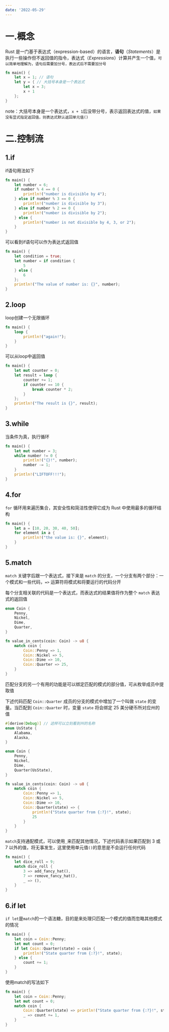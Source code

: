 ```yaml
---
date: '2022-05-29'
---
```


# 一.概念

Rust 是一门基于表达式（expression-based）的语言，**语句**（*Statements*）是执行一些操作但不返回值的指令，表达式（*Expressions*）计算并产生一个值，`可以简单地理解为，语句后需要加分号，表达式后不需要加分号`

```rust
fn main() {
    let x = 1; // 语句
    let y = { // 大括号本身是一个表达式
        let x = 3;
        x + 1 
    };
}
```

note：大括号本身是一个表达式，`x + 1`后没带分号，表示返回表达式的值，`如果没有显式指定返回值，则表达式默认返回单元值()`

# 二.控制流

## 1.if

if语句用法如下

```rust
fn main() {
    let number = 6;
    if number % 4 == 0 {
        println!("number is divisible by 4");
    } else if number % 3 == 0 {
        println!("number is divisible by 3");
    } else if number % 2 == 0 {
        println!("number is divisible by 2");
    } else {
        println!("number is not divisible by 4, 3, or 2");
    }
}
```

可以看到if语句可以作为表达式返回值

```rust
fn main() {
    let condition = true;
    let number = if condition { 
        5 
    } else { 
        6 
    };
    println!("The value of number is: {}", number);
}
```

## 2.loop

loop创建一个无限循环

```rust
fn main() {
    loop {
        println!("again!");
    }
}
```

可以从loop中返回值

```rust
fn main() {
    let mut counter = 0;
    let result = loop {
        counter += 1;
        if counter == 10 {
            break counter * 2;
        }
    };
    println!("The result is {}", result);
}
```

## 3.while

当条件为真，执行循环

```rust
fn main() {
    let mut number = 3;
    while number != 0 {
        println!("{}!", number);
        number -= 1;
    }
    println!("LIFTOFF!!!");
}
```

## 4.for

`for` 循环用来遍历集合，其安全性和简洁性使得它成为 Rust 中使用最多的循环结构

```rust
fn main() {
    let a = [10, 20, 30, 40, 50];
    for element in a {
        println!("the value is: {}", element);
    }
}
```

## 5.match

`match` 关键字后跟一个表达式，接下来是 `match` 的分支，一个分支有两个部分：一个模式和一些代码，`=>` 运算符将模式和将要运行的代码分开

每个分支相关联的代码是一个表达式，而表达式的结果值将作为整个 `match` 表达式的返回值

```rust
enum Coin {
    Penny,
    Nickel,
    Dime,
    Quarter,
}

fn value_in_cents(coin: Coin) -> u8 {
    match coin {
        Coin::Penny => 1,
        Coin::Nickel => 5,
        Coin::Dime => 10,
        Coin::Quarter => 25,
    }
}
```

匹配分支的另一个有用的功能是可以绑定匹配的模式的部分值，可从枚举成员中提取值

下述代码匹配 `Coin::Quarter` 成员的分支的模式中增加了一个叫做 `state` 的变量。当匹配到 `Coin::Quarter` 时，变量 `state` 将会绑定 25 美分硬币所对应州的值

```rust
#[derive(Debug)] // 这样可以立刻看到州的名称
enum UsState {
    Alabama,
    Alaska,
}

enum Coin {
    Penny,
    Nickel,
    Dime,
    Quarter(UsState),
}

fn value_in_cents(coin: Coin) -> u8 {
    match coin {
        Coin::Penny => 1,
        Coin::Nickel => 5,
        Coin::Dime => 10,
        Coin::Quarter(state) => {
            println!("State quarter from {:?}!", state);
            25
        }
    }
}
```

`match`支持通配模式，可以使用`_`来匹配其他情况，下述代码表示如果匹配到 3 或 7 以外的值，将无事发生，这里使用单元值`()`的意思是不会运行任何代码

```rust
fn main() {
    let dice_roll = 9;
    match dice_roll {
        3 => add_fancy_hat(),
        7 => remove_fancy_hat(),
        _ => (),
    }
}
```

## 6.if let

`if let`是`match`的一个语法糖，目的是来处理只匹配一个模式的值而忽略其他模式的情况

```rust
fn main() {
    let coin = Coin::Penny;
    let mut count = 0;
    if let Coin::Quarter(state) = coin {
        println!("State quarter from {:?}!", state);
    } else {
        count += 1;
    }
}
```

使用match的写法如下

```rust
fn main() {
    let coin = Coin::Penny;
    let mut count = 0;
    match coin {
        Coin::Quarter(state) => println!("State quarter from {:?}!", state),
        _ => count += 1,
    }
}
```
